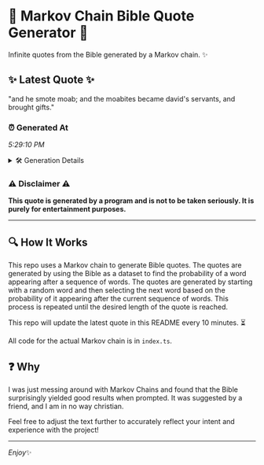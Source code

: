 # 📖 Markov Chain Bible Quote Generator 📖

Infinite quotes from the Bible generated by a Markov chain. ✨

## ✨ Latest Quote ✨
"and he smote moab; and the moabites became david's servants, and brought gifts."

### ⏰ Generated At
*5:29:10 PM*

<details>
    <summary>🛠️ Generation Details</summary>
    <p>
        <strong>🌱 Seed:</strong> and<br>
        <strong>🔄 Iterations:</strong> 12<br>
        <strong>📜 Context History:</strong><br>[ and ]: he<br>[ and, he ]: smote<br>[ and, he, smote ]: moab;<br>[ and, he, smote, moab; ]: and<br>[ and, he, smote, moab;, and ]: the<br>[ and, he, smote, moab;, and, the ]: moabites<br>[ he, smote, moab;, and, the, moabites ]: became<br>[ smote, moab;, and, the, moabites, became ]: david's<br>[ moab;, and, the, moabites, became, david's ]: servants,<br>[ and, the, moabites, became, david's, servants, ]: and<br>[ the, moabites, became, david's, servants,, and ]: brought<br>[ moabites, became, david's, servants,, and, brought ]: gifts.<br>
    </p>
</details>

### ⚠️ Disclaimer ⚠️
**This quote is generated by a program and is not to be taken seriously. It is purely for entertainment purposes.**

---

## 🔍 How It Works

This repo uses a Markov chain to generate Bible quotes. The quotes are generated by using the Bible as a dataset to find the probability of a word appearing after a sequence of words. The quotes are generated by starting with a random word and then selecting the next word based on the probability of it appearing after the current sequence of words. This process is repeated until the desired length of the quote is reached.

This repo will update the latest quote in this README every 10 minutes. ⏳

All code for the actual Markov chain is in `index.ts`.

## ❓ Why

I was just messing around with Markov Chains and found that the Bible surprisingly yielded good results when prompted. 
It was suggested by a friend, and I am in no way christian.

Feel free to adjust the text further to accurately reflect your intent and experience with the project!

---

*Enjoy*✨
